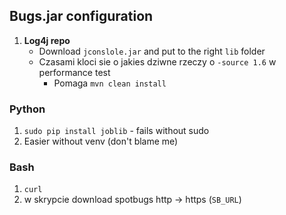 ## Bugs.jar configuration

1. **Log4j repo**    
   - Download `jconslole.jar` and put to the right `lib` folder
   - Czasami kloci sie o jakies dziwne rzeczy o `-source 1.6` w performance test
     - Pomaga `mvn clean install`





### Python
1. `sudo pip install joblib` - fails without sudo
2. Easier without venv (don't blame me)


### Bash
1. `curl`
2. w skrypcie download spotbugs http -> https (`SB_URL`)